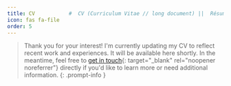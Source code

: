 ```yaml
---
title: CV           #  CV (Curriculum Vitae // long document) ||  Résumé (Summary // short document)
icon: fas fa-file
order: 5
---
```


<!-- CV Under Construction -->

> Thank you for your interest! I'm currently updating my CV to reflect recent work and experiences. It will be available here shortly. In the meantime, feel free to [get in touch](https://linktr.ee/tis.starlight){: target="_blank" rel="noopener noreferrer"} directly if you'd like to learn more or need additional information.
{: .prompt-info }
